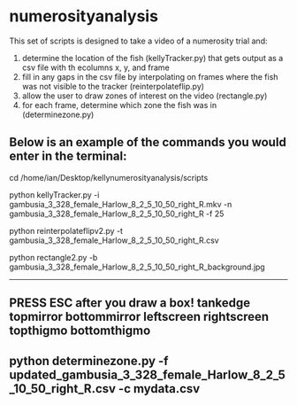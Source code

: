 # numerosityanalysis
This set of scripts is designed to take a video of a numerosity trial and:
1. determine the location of the fish (kellyTracker.py) that gets output as a csv file with th ecolumns x, y, and frame 
2. fill in any gaps in the csv file by interpolating on frames where the fish was not visible to the tracker (reinterpolateflip.py)
3. allow the user to draw zones of interest on the video (rectangle.py)
4. for each frame, determine which zone the fish was in (determinezone.py)

Below is an example of the commands you would enter in the terminal:
----------------------------------------------------
cd /home/ian/Desktop/kellynumerosityanalysis/scripts

python kellyTracker.py -i gambusia_3_328_female_Harlow_8_2_5_10_50_right_R.mkv -n gambusia_3_328_female_Harlow_8_2_5_10_50_right_R -f 25

python reinterpolateflipv2.py -t gambusia_3_328_female_Harlow_8_2_5_10_50_right_R.csv

python rectangle2.py -b gambusia_3_328_female_Harlow_8_2_5_10_50_right_R_background.jpg

---
PRESS ESC after you draw a box!
tankedge
topmirror
bottommirror
leftscreen
rightscreen
topthigmo
bottomthigmo
---

python determinezone.py -f updated_gambusia_3_328_female_Harlow_8_2_5_10_50_right_R.csv -c mydata.csv
------------------------------------------------------
